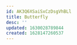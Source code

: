 ```yaml
---
id: AK3Q6XSaiSxCzDsgVhBLl
title: Butterfly
desc: ''
updated: 1630028789844
created: 1628147260537
---
```


